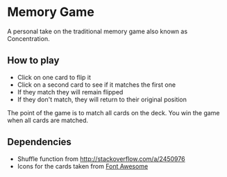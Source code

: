 # Memory Game
A personal take on the traditional memory game also known as Concentration.

## How to play
- Click on one card to flip it  
- Click on a second card to see if it matches the first one  
- If they match they will remain flipped  
- If they don't match, they will return to their original position

The point of the game is to match all cards on the deck. You win the game when all cards are matched.

## Dependencies
- Shuffle function from http://stackoverflow.com/a/2450976  
- Icons for the cards taken from [Font Awesome](https://fontawesome.com/icons?d=gallery)
